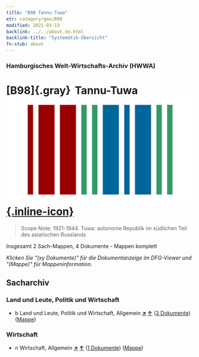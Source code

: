 ```yaml
---
title: "B98 Tannu-Tuwa"
etr: category/geo/B98
modified: 2021-03-13
backlink: ../../about.de.html
backlink-title: "Systematik-Übersicht"
fn-stub: about
---
```


### Hamburgisches Welt-Wirtschafts-Archiv (HWWA)
# [B98]{.gray}&#8201; Tannu-Tuwa&#160; [![Wikidata item](/images/Wikidata-logo.svg){.inline-icon}](http://www.wikidata.org/entity/Q816709)


> Scope Note: 1921-1944. Tuwa: autonome Republik im südlichen Teil des asiatischen Russlands



Insgesamt 2 Sach-Mappen, 4 Dokumente - Mappen komplett

_Klicken Sie "(xy Dokumente)" für die Dokumentanzeige im DFG-Viewer und "(Mappe)" für Mappeninformation._

## Sacharchiv




### Land und Leute, Politik und Wirtschaft

- b Land und Leute, Politik und Wirtschaft, Allgemein [**&nearr;**](../../../subject/i/144196/about.de.html "Land und Leute, Politik und Wirtschaft, Allgemein (in der ganzen Welt)") [**&uarr;**](../../../subject/about.de.html#b "Sachsystematik") (<a href="https://pm20.zbw.eu/dfgview/sh/141260,144196" title="über: Tannu-Tuwa : Land und Leute, Politik und Wirtschaft, Allgemein" target="_blank">3 Dokumente</a>) ([Mappe](../../../../folder/sh/1412xx/141260/1441xx/144196/about.de.html))

### Wirtschaft

- n Wirtschaft, Allgemein [**&nearr;**](../../../subject/i/144930/about.de.html "Wirtschaft, Allgemein (in der ganzen Welt)") [**&uarr;**](../../../subject/about.de.html#n "Sachsystematik") (<a href="https://pm20.zbw.eu/dfgview/sh/141260,144930" title="über: Tannu-Tuwa : Wirtschaft, Allgemein" target="_blank">1 Dokumente</a>) ([Mappe](../../../../folder/sh/1412xx/141260/1449xx/144930/about.de.html))


